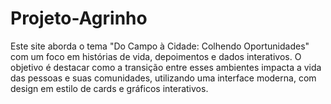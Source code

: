 # Projeto-Agrinho
Este site aborda o tema "Do Campo à Cidade: Colhendo Oportunidades" com um foco em histórias de vida, depoimentos e dados interativos. O objetivo é destacar como a transição entre esses ambientes impacta a vida das pessoas e suas comunidades, utilizando uma interface moderna, com design em estilo de cards e gráficos interativos.
